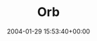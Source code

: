 ---
title:		"Orb"
type:		"photos"
mediatype:		"upload"
location:		"Howth, Ireland"
date:		"2004-01-29 15:53:40+00:00"
album:		"experimental"
filename:		"orb.md"
series:		"abstract"
cl_public_id:		"experimental/orb"
cl_version:		1497004642
format:		"tiff"
bytes:		2956480
width:		2560
height:		1440
colours:
- "#767676"
- "#343434"
- "#DFDFDF"
exposure_mode:		"Auto"
program:		"Program AE"
aperture:		"2.8"
focal_length:		"7.8 mm"
iso:		"200"
shutter_speed:		"1/6"
metering:		"Multi-segment"
flash:		"Off, Did not fire"
white_balance:		"Auto"
colour_temp:		"No colour temperature"
has_crop:		"No"
orientation:		"Horizontal (normal)"
camera_model:		"FinePix S602 ZOOM"
lens_info:		"No lens info"
artist:		"No artist info"
x_resolution:		"72"
y_resolution:		"72"
---